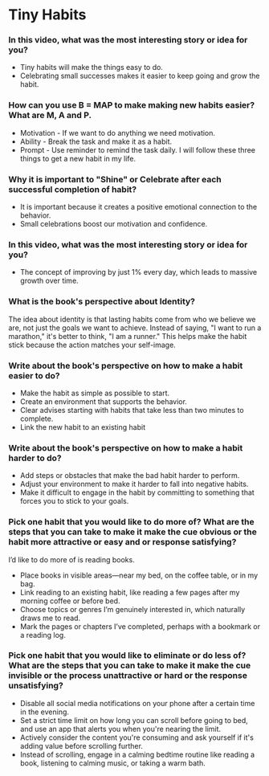# Tiny Habits
### In this video, what was the most interesting story or idea for you?
* Tiny habits will make the things easy to do.
* Celebrating small successes makes it easier to keep going and grow the habit.
### How can you use B = MAP to make making new habits easier? What are M, A and P.
* Motivation - If we want to do anything we need motivation.
* Ability - Break the task and make it as a habit.
* Prompt - Use reminder to remind the task daily.
I will follow these three things to get a new habit in my life.
### Why it is important to "Shine" or Celebrate after each successful completion of habit?
* It is important because it creates a positive emotional connection to the behavior.
* Small celebrations boost our motivation and confidence.
### In this video, what was the most interesting story or idea for you?
* The concept of improving by just 1% every day, which leads to massive growth over time.
### What is the book's perspective about Identity?
The idea about identity is that lasting habits come from who we believe we are, not just the goals we want to achieve. Instead of saying, "I want to run a marathon," it's better to think, "I am a runner." This helps make the habit stick because the action matches your self-image.
### Write about the book's perspective on how to make a habit easier to do?
* Make the habit as simple as possible to start.
* Create an environment that supports the behavior.
* Clear advises starting with habits that take less than two minutes to complete.
*  Link the new habit to an existing habit
### Write about the book's perspective on how to make a habit harder to do?
* Add steps or obstacles that make the bad habit harder to perform.
* Adjust your environment to make it harder to fall into negative habits.
* Make it difficult to engage in the habit by committing to something that forces you to stick to your goals.
### Pick one habit that you would like to do more of? What are the steps that you can take to make it make the cue obvious or the habit more attractive or easy and or response satisfying?
I’d like to do more of is reading books.
* Place books in visible areas—near my bed, on the coffee table, or in my bag.
* Link reading to an existing habit, like reading a few pages after my morning coffee or before bed.
* Choose topics or genres I’m genuinely interested in, which naturally draws me to read.
* Mark the pages or chapters I’ve completed, perhaps with a bookmark or a reading log.
### Pick one habit that you would like to eliminate or do less of? What are the steps that you can take to make it make the cue invisible or the process unattractive or hard or the response unsatisfying?
* Disable all social media notifications on your phone after a certain time in the evening.
* Set a strict time limit on how long you can scroll before going to bed, and use an app that alerts you when you're nearing the limit.
* Actively consider the content you're consuming and ask yourself if it's adding value before scrolling further.
* Instead of scrolling, engage in a calming bedtime routine like reading a book, listening to calming music, or taking a warm bath.



